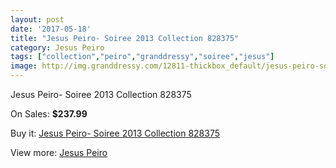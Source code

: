 ```yaml
---
layout: post
date: '2017-05-18'
title: "Jesus Peiro- Soiree 2013 Collection 828375"
category: Jesus Peiro
tags: ["collection","peiro","granddressy","soiree","jesus"]
image: http://img.granddressy.com/12811-thickbox_default/jesus-peiro-soiree-2013-collection-828375.jpg
---
```

Jesus Peiro- Soiree 2013 Collection 828375

On Sales: **$237.99**
<a href="https://www.granddressy.com/en/jesus-peiro/11890-jesus-peiro-soiree-2013-collection-828375.html"><amp-img layout="responsive" width="600" height="600" src="//img.granddressy.com/12811-thickbox_default/jesus-peiro-soiree-2013-collection-828375.jpg" alt="Jesus Peiro- Soiree 2013 Collection 828375 0" /></a>

Buy it: [Jesus Peiro- Soiree 2013 Collection 828375](https://www.granddressy.com/en/jesus-peiro/11890-jesus-peiro-soiree-2013-collection-828375.html "Jesus Peiro- Soiree 2013 Collection 828375")

View more: [Jesus Peiro](https://www.granddressy.com/en/76-jesus-peiro "Jesus Peiro")